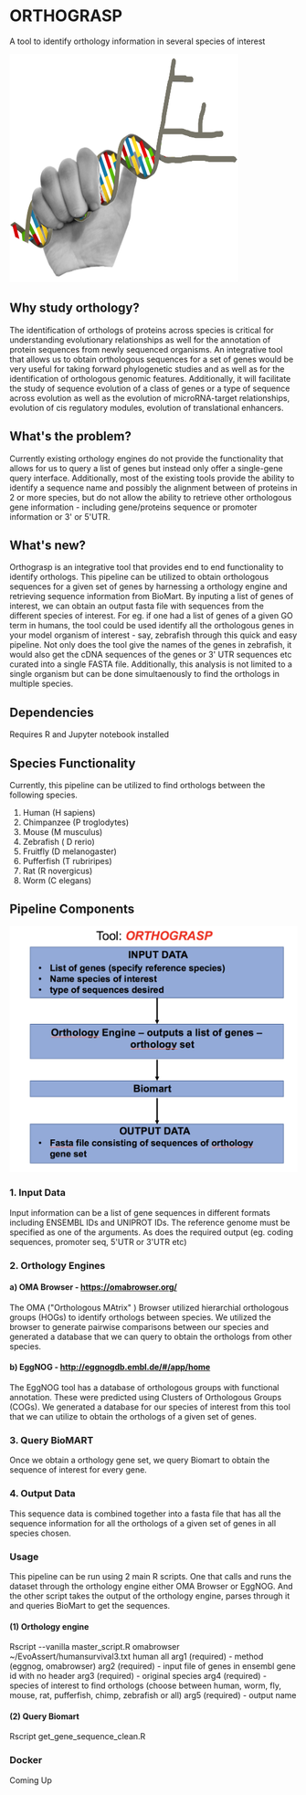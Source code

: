 # ORTHOGRASP 
A tool to identify orthology information in several species of interest

<img src="https://github.com/NCBI-Hackathons/EvoAssert/blob/master/orthograsp.jpg" width="400" height="400" />

## Why study orthology?
The identification of orthologs of proteins across species is critical for understanding evolutionary relationships as well  for the annotation of protein sequences from newly sequenced organisms. An integrative tool that allows us to obtain orthologous sequences for a set of genes would be very useful for taking forward phylogenetic studies and
as well as for the identification of orthologous genomic features. Additionally, it will facilitate the study of sequence evolution of a class of genes or a type of sequence across evolution as well as the evolution of microRNA-target relationships, evolution of cis regulatory modules, evolution of translational enhancers.


## What's the problem?
Currently existing orthology engines do not provide the functionality that allows for us to query a list of genes but instead only offer a single-gene query interface. Additionally, most of the existing tools provide the ability to identify a sequence name and possibly the alignment between of proteins in 2 or more species, but do not allow the ability to retrieve other orthologous gene information - including gene/proteins sequence or promoter information or 3' or 5'UTR.

## What's new?
Orthograsp is an integrative tool that provides end to end functionality to identify orthologs. This pipeline can be utilized to obtain orthologous sequences for a given set of genes by harnessing a orthology engine and retrieving sequence information from BioMart. By inputing a list of genes of interest, we can obtain an output fasta file with sequences from the different species of interest. For eg. if one had a list of genes of a given GO term in humans, the tool could be used identify all the orthologous genes in your model organism of interest - say, zebrafish through this quick and easy pipeline. Not only does the tool give the names of the genes in zebrafish, it would also get the cDNA sequences of the genes or 3' UTR sequences etc curated into a single FASTA file. Additionally, this analysis is not limited to a single organism but can be done simultaenously to find the orthologs in multiple species. 

## Dependencies 

Requires R and Jupyter notebook installed

## Species Functionality
Currently, this pipeline can be utilized to find orthologs between the following species.
1. Human (H sapiens)
2. Chimpanzee (P troglodytes)
3. Mouse (M musculus)
4. Zebrafish ( D rerio)
5. Fruitfly (D melanogaster)
6. Pufferfish (T rubriripes)
7. Rat (R novergicus)
8. Worm (C elegans)

## Pipeline Components

![](https://github.com/NCBI-Hackathons/EvoAssert/blob/master/Screen%20Shot%202018-07-12%20at%2011.21.55%20AM.png)

### 1. Input Data 

Input information can be a list of gene sequences in different formats including ENSEMBL IDs and UNIPROT IDs.
The reference genome must be specified as one of the arguments. As does the required output (eg. coding sequences, promoter seq, 5'UTR or 3'UTR etc)

### 2. Orthology Engines

#### a) OMA Browser -  https://omabrowser.org/
The OMA ("Orthologous MAtrix" ) Browser utilized hierarchial orthologous groups (HOGs) to identify orthologs between species. We utilized the browser to generate pairwise comparisons between our species and generated a database that we can query to obtain the orthologs from other species.

#### b) EggNOG  - http://eggnogdb.embl.de/#/app/home
The EggNOG tool has a database of orthologous groups with functional annotation. These were predicted using Clusters of Orthologous Groups (COGs). We generated a database for our species of interest from this tool that we can utilize to obtain the orthologs of a given set of genes. 

### 3. Query BioMART
Once we obtain a orthology gene set, we query Biomart to obtain the sequence of interest for every gene. 

### 4. Output Data

This sequence data is combined together into a fasta file that has all the sequence information for all the orthologs of a given set of genes in all species chosen. 

### Usage
This pipeline can be run using 2 main R scripts. One that calls and runs the dataset through the orthology engine either OMA Browser or EggNOG. And the other script takes the output of the orthology engine, parses through it and queries BioMart to get the sequences.  

#### (1) Orthology engine 

Rscript --vanilla master_script.R omabrowser ~/EvoAssert/humansurvival3.txt human all
 arg1 (required) - method (eggnog, omabrowser)
 arg2 (required) - input file of genes in ensembl gene id with no header
 arg3 (required) - original species
 arg4 (required) - species of interest to find orthologs (choose between human, worm, fly, mouse, rat, pufferfish, chimp, zebrafish or all)
 arg5 (required) - output name

#### (2) Query Biomart

Rscript get_gene_sequence_clean.R

### Docker

Coming Up




